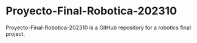 # Proyecto-Final-Robotica-202310
Proyecto-Final-Robotica-202310 is a GitHub repository for a robotics final project.
